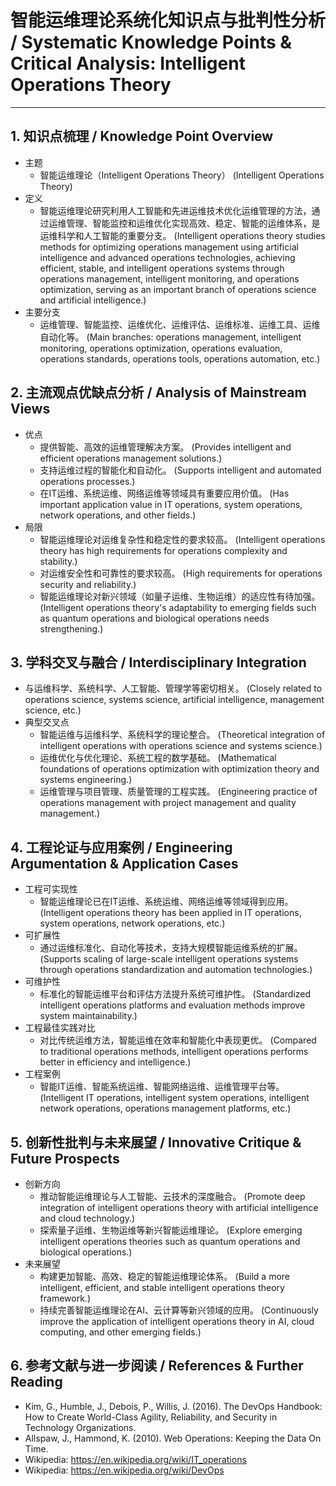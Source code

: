 # 智能运维理论系统化知识点与批判性分析 / Systematic Knowledge Points & Critical Analysis: Intelligent Operations Theory

---

## 1. 知识点梳理 / Knowledge Point Overview

- 主题
    - 智能运维理论（Intelligent Operations Theory）
      (Intelligent Operations Theory)
- 定义
    - 智能运维理论研究利用人工智能和先进运维技术优化运维管理的方法，通过运维管理、智能监控和运维优化实现高效、稳定、智能的运维体系，是运维科学和人工智能的重要分支。
      (Intelligent operations theory studies methods for optimizing operations management using artificial intelligence and advanced operations technologies, achieving efficient, stable, and intelligent operations systems through operations management, intelligent monitoring, and operations optimization, serving as an important branch of operations science and artificial intelligence.)
- 主要分支
    - 运维管理、智能监控、运维优化、运维评估、运维标准、运维工具、运维自动化等。
      (Main branches: operations management, intelligent monitoring, operations optimization, operations evaluation, operations standards, operations tools, operations automation, etc.)

## 2. 主流观点优缺点分析 / Analysis of Mainstream Views

- 优点
    - 提供智能、高效的运维管理解决方案。
      (Provides intelligent and efficient operations management solutions.)
    - 支持运维过程的智能化和自动化。
      (Supports intelligent and automated operations processes.)
    - 在IT运维、系统运维、网络运维等领域具有重要应用价值。
      (Has important application value in IT operations, system operations, network operations, and other fields.)
- 局限
    - 智能运维理论对运维复杂性和稳定性的要求较高。
      (Intelligent operations theory has high requirements for operations complexity and stability.)
    - 对运维安全性和可靠性的要求较高。
      (High requirements for operations security and reliability.)
    - 智能运维理论对新兴领域（如量子运维、生物运维）的适应性有待加强。
      (Intelligent operations theory's adaptability to emerging fields such as quantum operations and biological operations needs strengthening.)

## 3. 学科交叉与融合 / Interdisciplinary Integration

- 与运维科学、系统科学、人工智能、管理学等密切相关。
  (Closely related to operations science, systems science, artificial intelligence, management science, etc.)
- 典型交叉点
    - 智能运维与运维科学、系统科学的理论整合。
      (Theoretical integration of intelligent operations with operations science and systems science.)
    - 运维优化与优化理论、系统工程的数学基础。
      (Mathematical foundations of operations optimization with optimization theory and systems engineering.)
    - 运维管理与项目管理、质量管理的工程实践。
      (Engineering practice of operations management with project management and quality management.)

## 4. 工程论证与应用案例 / Engineering Argumentation & Application Cases

- 工程可实现性
    - 智能运维理论已在IT运维、系统运维、网络运维等领域得到应用。
      (Intelligent operations theory has been applied in IT operations, system operations, network operations, etc.)
- 可扩展性
    - 通过运维标准化、自动化等技术，支持大规模智能运维系统的扩展。
      (Supports scaling of large-scale intelligent operations systems through operations standardization and automation technologies.)
- 可维护性
    - 标准化的智能运维平台和评估方法提升系统可维护性。
      (Standardized intelligent operations platforms and evaluation methods improve system maintainability.)
- 工程最佳实践对比
    - 对比传统运维方法，智能运维在效率和智能化中表现更优。
      (Compared to traditional operations methods, intelligent operations performs better in efficiency and intelligence.)
- 工程案例
    - 智能IT运维、智能系统运维、智能网络运维、运维管理平台等。
      (Intelligent IT operations, intelligent system operations, intelligent network operations, operations management platforms, etc.)

## 5. 创新性批判与未来展望 / Innovative Critique & Future Prospects

- 创新方向
    - 推动智能运维理论与人工智能、云技术的深度融合。
      (Promote deep integration of intelligent operations theory with artificial intelligence and cloud technology.)
    - 探索量子运维、生物运维等新兴智能运维理论。
      (Explore emerging intelligent operations theories such as quantum operations and biological operations.)
- 未来展望
    - 构建更加智能、高效、稳定的智能运维理论体系。
      (Build a more intelligent, efficient, and stable intelligent operations theory framework.)
    - 持续完善智能运维理论在AI、云计算等新兴领域的应用。
      (Continuously improve the application of intelligent operations theory in AI, cloud computing, and other emerging fields.)

## 6. 参考文献与进一步阅读 / References & Further Reading

- Kim, G., Humble, J., Debois, P., Willis, J. (2016). The DevOps Handbook: How to Create World-Class Agility, Reliability, and Security in Technology Organizations.
- Allspaw, J., Hammond, K. (2010). Web Operations: Keeping the Data On Time.
- Wikipedia: <https://en.wikipedia.org/wiki/IT_operations>
- Wikipedia: <https://en.wikipedia.org/wiki/DevOps> 